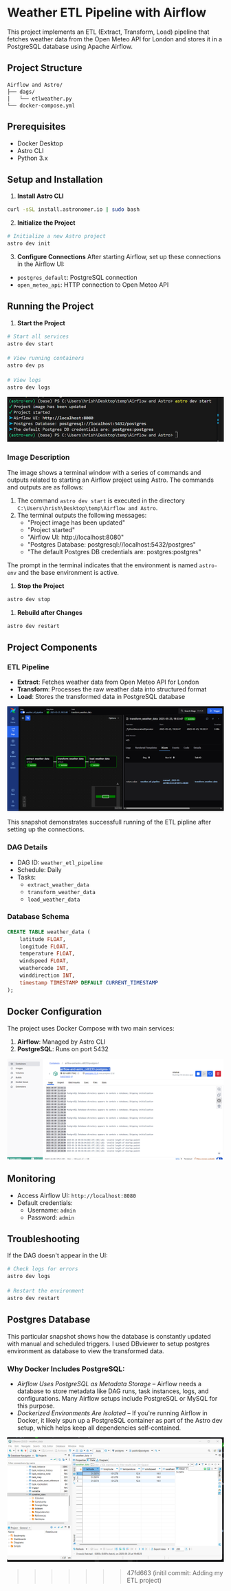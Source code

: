 # Weather ETL Pipeline with Airflow

This project implements an ETL (Extract, Transform, Load) pipeline that fetches weather data from the Open Meteo API for London and stores it in a PostgreSQL database using Apache Airflow.

## Project Structure
```
Airflow and Astro/
├── dags/
│   └── etlweather.py
└── docker-compose.yml
```

## Prerequisites
- Docker Desktop
- Astro CLI
- Python 3.x

## Setup and Installation

1. **Install Astro CLI**
```bash
curl -sSL install.astronomer.io | sudo bash
```

2. **Initialize the Project**
```bash
# Initialize a new Astro project
astro dev init
```

3. **Configure Connections**
After starting Airflow, set up these connections in the Airflow UI:
- `postgres_default`: PostgreSQL connection
- `open_meteo_api`: HTTP connection to Open Meteo API

## Running the Project

1. **Start the Project**
```bash
# Start all services
astro dev start

# View running containers
astro dev ps

# View logs
astro dev logs
```
![AstroDevStart](images\astroDevStart.png)

### Image Description

The image shows a terminal window with a series of commands and outputs related to starting an Airflow project using Astro. The commands and outputs are as follows:

1. The command `astro dev start` is executed in the directory `C:\Users\hrish\Desktop\temp\Airflow and Astro`.
2. The terminal outputs the following messages:
   - "Project image has been updated"
   - "Project started"
   - "Airflow UI: http://localhost:8080"
   - "Postgres Database: postgresql://localhost:5432/postgres"
   - "The default Postgres DB credentials are: postgres:postgres"

The prompt in the terminal indicates that the environment is named `astro-env` and the base environment is active.

1. **Stop the Project**
```bash
astro dev stop
```

1. **Rebuild after Changes**
```bash
astro dev restart
```

## Project Components

### ETL Pipeline
- **Extract**: Fetches weather data from Open Meteo API for London
- **Transform**: Processes the raw weather data into structured format
- **Load**: Stores the transformed data in PostgreSQL database

![AriflowDash](images\airflow_success_dash.png)

This snapshot demonstrates successfull running of the ETL pipline after setting up the connections.

### DAG Details
- DAG ID: `weather_etl_pipeline`
- Schedule: Daily
- Tasks:
  - `extract_weather_data`
  - `transform_weather_data`
  - `load_weather_data`

### Database Schema
```sql
CREATE TABLE weather_data (
    latitude FLOAT,
    longitude FLOAT,
    temperature FLOAT,
    windspeed FLOAT,
    weathercode INT,
    winddirection INT,
    timestamp TIMESTAMP DEFAULT CURRENT_TIMESTAMP
);
```

## Docker Configuration
The project uses Docker Compose with two main services:
1. **Airflow**: Managed by Astro CLI
2. **PostgreSQL**: Runs on port 5432
   
![PostgresDockerContainer](images\postgresdocker.png)

## Monitoring
- Access Airflow UI: `http://localhost:8080`
- Default credentials:
  - Username: `admin`
  - Password: `admin`

## Troubleshooting
If the DAG doesn't appear in the UI:
```bash
# Check logs for errors
astro dev logs

# Restart the environment
astro dev restart
```

## Postgres Database
This particular snapshot shows how the database is constantly updated with manual and scheduled triggers. I used DBviewer to setup postgres environment as database to view the transformed data. 
### Why Docker Includes PostgreSQL:
- *Airflow Uses PostgreSQL as Metadata Storage* – Airflow needs a database to store metadata like DAG runs, task instances, logs, and configurations. Many Airflow setups include PostgreSQL or MySQL for this purpose.
- *Dockerized Environments Are Isolated* – If you're running Airflow in Docker, it likely spun up a PostgreSQL container as part of the Astro dev setup, which helps keep all dependencies self-contained.

![PostgresDatabase](images\dbviewer.png)
>>>>>>> 47fd663 (initil commit: Adding my ETL project)
